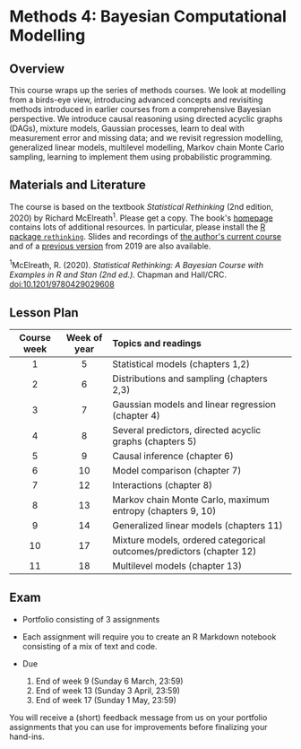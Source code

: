 # Methods 4: Bayesian Computational Modelling


## Overview

This course wraps up the series of methods courses. We look at modelling from a birds-eye view, introducing advanced concepts and revisiting methods introduced in earlier courses from a comprehensive Bayesian perspective. We introduce causal reasoning using directed acyclic graphs (DAGs), mixture models, Gaussian processes, learn to deal with measurement error and missing data; and we revisit regression modelling, generalized linear models, multilevel modelling, Markov chain Monte Carlo sampling, learning to implement them using probabilistic programming.

## Materials and Literature

The course is based on the textbook *Statistical Rethinking* (2nd edition, 2020) by Richard McElreath<sup>1</sup>. Please get a copy. The book's [homepage](https://xcelab.net/rm/statistical-rethinking/) contains lots of additional resources. In particular, please install the [R package `rethinking`](https://github.com/rmcelreath/rethinking). Slides and recordings of [the author's current course](https://github.com/rmcelreath/stat_rethinking_2022) and of a [previous version](https://github.com/rmcelreath/statrethinking_winter2019) from 2019 are also available.

<sup>1</sup>McElreath, R. (2020). *Statistical Rethinking: A Bayesian Course with Examples in R and Stan (2nd ed.).* Chapman and Hall/CRC. [doi:10.1201/9780429029608](https://doi.org/10.1201/9780429029608)


## Lesson Plan

| Course week | Week of year | Topics and readings                                                     |
|:-----------:|:------------:|:------------------------------------------------------------------------|
| 1           | 5            | Statistical models (chapters 1,2)                                       |
| 2           | 6            | Distributions and sampling (chapters 2,3)                               |
| 3           | 7            | Gaussian models and linear regression (chapter 4)                       |
| 4           | 8            | Several predictors, directed acyclic graphs (chapters 5)                |
| 5           | 9            | Causal inference (chapter 6)                                            |
| 6           | 10           | Model comparison (chapter 7)                                            |
| 7           | 12           | Interactions (chapter 8)                                                |
| 8           | 13           | Markov chain Monte Carlo, maximum entropy (chapters 9, 10)              |
| 9           | 14           | Generalized linear models (chapters 11)                                 |
| 10          | 17           | Mixture models, ordered categorical outcomes/predictors (chapter 12)    |
| 11          | 18           | Multilevel models (chapter 13)                                          |

## Exam

- Portfolio consisting of 3 assignments
- Each assignment will require you to create an R Markdown notebook
consisting of a mix of text and code.

- Due
  1. End of week 9 (Sunday 6 March, 23:59)
  2. End of week 13 (Sunday 3 April, 23:59)
  3. End of week 17 (Sunday 1 May, 23:59)

You will receive a (short) feedback message from us on your portfolio assignments that you can use for improvements before finalizing your hand-ins.
